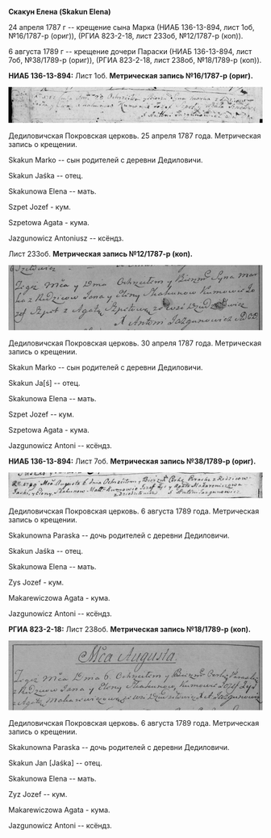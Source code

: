 **Скакун Елена (Skakun Elena)**

24 апреля 1787 г -- крещение сына Марка (НИАБ 136-13-894, лист 1об,
№16/1787-р (ориг)), (РГИА 823-2-18, лист 233об, №12/1787-р (коп)).

6 августа 1789 г -- крещение дочери Параски (НИАБ 136-13-894, лист 7об,
№38/1789-р (ориг)), (РГИА 823-2-18, лист 238об, №18/1789-р (коп)).

**НИАБ 136-13-894:** Лист 1об. **Метрическая запись №16/1787-р (ориг).**

![](./media/35946483b916adc04fe2a818e4a0769b151a58ae.png)

Дедиловичская Покровская церковь. 25 апреля 1787 года. Метрическая
запись о крещении.

Skakun Marko -- сын родителей с деревни Дедиловичи.

Skakun Jaśka -- отец.

Skakunowa Elena -- мать.

Szpet Jozef - кум.

Szpetowa Agata - кума.

Jazgunowicz Antoniusz -- ксёндз.

Лист 233об. **Метрическая запись №12/1787-р (коп).**

![](./media/92eb5668738620af25a69fa6cd43b4f295345660.png)

Дедиловичская Покровская церковь. 30 апреля 1787 года. Метрическая
запись о крещении.

Skakun Marko -- сын родителей с деревни Дедиловичи.

Skakun Ja\[ś\] -- отец.

Skakunowa Elena -- мать.

Szpet Jozef -- кум.

Szpetowa Agata - кума.

Jazgunowicz Antoni -- ксёндз.

**НИАБ 136-13-894:** Лист 7об. **Метрическая запись №38/1789-р (ориг).**

![](./media/ad612037ebde086165e74a67554e34ab7def4610.png)

Дедиловичская Покровская церковь. 6 августа 1789 года. Метрическая
запись о крещении.

Skakunowna Paraska -- дочь родителей с деревни Дедиловичи.

Skakun Jaśka -- отец.

Skakunowa Elena -- мать.

Zys Jozef - кум.

Makarewiczowa Agata - кума.

Jazgunowicz Antoni -- ксёндз.

**РГИА 823-2-18:** Лист 238об. **Метрическая запись №18/1789-р (коп).**

![](./media/d8cc6af6a14fe02cc102e1bbfe9f1313d42030c6.png)

Дедиловичская Покровская церковь. 6 августа 1789 года. Метрическая
запись о крещении.

Skakunowna Paraska -- дочь родителей с деревни Дедиловичи.

Skakun Jan \[Jaśka\] -- отец.

Skakunowa Elena -- мать.

Zyz Jozef -- кум.

Makarewiczowa Agata - кума.

Jazgunowicz Antoni -- ксёндз.
